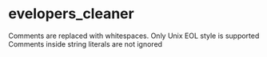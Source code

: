 # evelopers_cleaner

Comments are replaced with whitespaces.
Only Unix EOL style is supported
Comments inside string literals are not ignored
